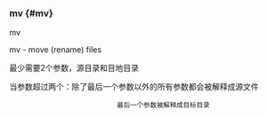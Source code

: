 ### mv {#mv}

mv

mv - move (rename) files

最少需要2个参数，源目录和目地目录

当参数超过两个：除了最后一个参数以外的所有参数都会被解释成源文件

                               最后一个参数被解释成目标目录